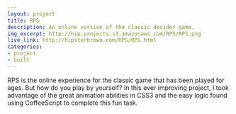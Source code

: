 ```yaml
---
layout: project
title: RPS
description: An online version of the classic decider game.
img_excerpt: http://hip.projects.s3.amazonaws.com/RPS/RPS.png
live_link: http://hipsterbrown.com/RPS/RPS.html
categories:
- project
- built
---
```


RPS is the online experience for the classic game that has been played for ages. But how do you play by yourself? In this ever improving project, I took advantage of the great animation abilities in CSS3 and the easy logic found using CoffeeScript to complete this fun task.
